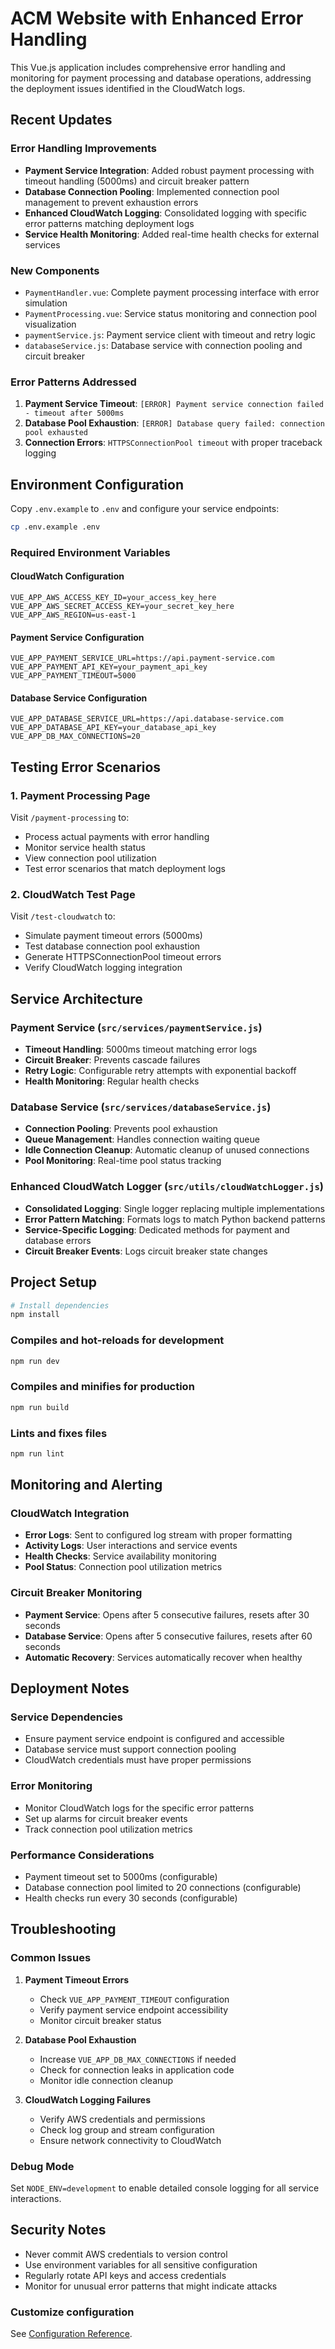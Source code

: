 # ACM Website with Enhanced Error Handling

This Vue.js application includes comprehensive error handling and monitoring for payment processing and database operations, addressing the deployment issues identified in the CloudWatch logs.

## Recent Updates

### Error Handling Improvements
- **Payment Service Integration**: Added robust payment processing with timeout handling (5000ms) and circuit breaker pattern
- **Database Connection Pooling**: Implemented connection pool management to prevent exhaustion errors
- **Enhanced CloudWatch Logging**: Consolidated logging with specific error patterns matching deployment logs
- **Service Health Monitoring**: Added real-time health checks for external services

### New Components
- `PaymentHandler.vue`: Complete payment processing interface with error simulation
- `PaymentProcessing.vue`: Service status monitoring and connection pool visualization
- `paymentService.js`: Payment service client with timeout and retry logic
- `databaseService.js`: Database service with connection pooling and circuit breaker

### Error Patterns Addressed
1. **Payment Service Timeout**: `[ERROR] Payment service connection failed - timeout after 5000ms`
2. **Database Pool Exhaustion**: `[ERROR] Database query failed: connection pool exhausted`
3. **Connection Errors**: `HTTPSConnectionPool timeout` with proper traceback logging

## Environment Configuration

Copy `.env.example` to `.env` and configure your service endpoints:

```bash
cp .env.example .env
```

### Required Environment Variables

#### CloudWatch Configuration
```
VUE_APP_AWS_ACCESS_KEY_ID=your_access_key_here
VUE_APP_AWS_SECRET_ACCESS_KEY=your_secret_key_here
VUE_APP_AWS_REGION=us-east-1
```

#### Payment Service Configuration
```
VUE_APP_PAYMENT_SERVICE_URL=https://api.payment-service.com
VUE_APP_PAYMENT_API_KEY=your_payment_api_key
VUE_APP_PAYMENT_TIMEOUT=5000
```

#### Database Service Configuration
```
VUE_APP_DATABASE_SERVICE_URL=https://api.database-service.com
VUE_APP_DATABASE_API_KEY=your_database_api_key
VUE_APP_DB_MAX_CONNECTIONS=20
```

## Testing Error Scenarios

### 1. Payment Processing Page
Visit `/payment-processing` to:
- Process actual payments with error handling
- Monitor service health status
- View connection pool utilization
- Test error scenarios that match deployment logs

### 2. CloudWatch Test Page
Visit `/test-cloudwatch` to:
- Simulate payment timeout errors (5000ms)
- Test database connection pool exhaustion
- Generate HTTPSConnectionPool timeout errors
- Verify CloudWatch logging integration

## Service Architecture

### Payment Service (`src/services/paymentService.js`)
- **Timeout Handling**: 5000ms timeout matching error logs
- **Circuit Breaker**: Prevents cascade failures
- **Retry Logic**: Configurable retry attempts with exponential backoff
- **Health Monitoring**: Regular health checks

### Database Service (`src/services/databaseService.js`)
- **Connection Pooling**: Prevents pool exhaustion
- **Queue Management**: Handles connection waiting queue
- **Idle Connection Cleanup**: Automatic cleanup of unused connections
- **Pool Monitoring**: Real-time pool status tracking

### Enhanced CloudWatch Logger (`src/utils/cloudWatchLogger.js`)
- **Consolidated Logging**: Single logger replacing multiple implementations
- **Error Pattern Matching**: Formats logs to match Python backend patterns
- **Service-Specific Logging**: Dedicated methods for payment and database errors
- **Circuit Breaker Events**: Logs circuit breaker state changes

## Project Setup

```bash
# Install dependencies
npm install
```

### Compiles and hot-reloads for development
```bash
npm run dev
```

### Compiles and minifies for production
```bash
npm run build
```

### Lints and fixes files
```bash
npm run lint
```

## Monitoring and Alerting

### CloudWatch Integration
- **Error Logs**: Sent to configured log stream with proper formatting
- **Activity Logs**: User interactions and service events
- **Health Checks**: Service availability monitoring
- **Pool Status**: Connection pool utilization metrics

### Circuit Breaker Monitoring
- **Payment Service**: Opens after 5 consecutive failures, resets after 30 seconds
- **Database Service**: Opens after 5 consecutive failures, resets after 60 seconds
- **Automatic Recovery**: Services automatically recover when healthy

## Deployment Notes

### Service Dependencies
- Ensure payment service endpoint is configured and accessible
- Database service must support connection pooling
- CloudWatch credentials must have proper permissions

### Error Monitoring
- Monitor CloudWatch logs for the specific error patterns
- Set up alarms for circuit breaker events
- Track connection pool utilization metrics

### Performance Considerations
- Payment timeout set to 5000ms (configurable)
- Database connection pool limited to 20 connections (configurable)
- Health checks run every 30 seconds (configurable)

## Troubleshooting

### Common Issues

1. **Payment Timeout Errors**
   - Check `VUE_APP_PAYMENT_TIMEOUT` configuration
   - Verify payment service endpoint accessibility
   - Monitor circuit breaker status

2. **Database Pool Exhaustion**
   - Increase `VUE_APP_DB_MAX_CONNECTIONS` if needed
   - Check for connection leaks in application code
   - Monitor idle connection cleanup

3. **CloudWatch Logging Failures**
   - Verify AWS credentials and permissions
   - Check log group and stream configuration
   - Ensure network connectivity to CloudWatch

### Debug Mode
Set `NODE_ENV=development` to enable detailed console logging for all service interactions.

## Security Notes

- Never commit AWS credentials to version control
- Use environment variables for all sensitive configuration
- Regularly rotate API keys and access credentials
- Monitor for unusual error patterns that might indicate attacks

### Customize configuration
See [Configuration Reference](https://cli.vuejs.org/config/).
